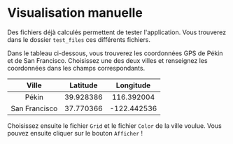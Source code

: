 # Visualisation manuelle

Des fichiers déjà calculés permettent de tester l'application. Vous trouverez dans le dossier `test_files` ces différents fichiers.

Dans le tableau ci-dessous, vous trouverez les coordonnées GPS de Pékin et de San Francisco. Choisissez une des deux villes et renseignez les coordonnées dans les champs correspondants.

|   **Ville**   | **Latitude** | **Longitude** |
|:-------------:|:------------:|:-------------:|
|     Pékin     |   39.928386  |   116.392004  |
| San Francisco |   37.770366  |  -122.442536  |

Choisissez ensuite le fichier `Grid` et le fichier `Color` de la ville voulue. Vous pouvez ensuite cliquer sur le bouton `Afficher` !